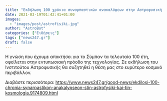 ```yaml
---
title: "Εκδήλωση 100 χρόνια συναρπαστικών ανακαλύψεων στην Αστροφυσική και την Κοσμολογία"
date: 2021-03-19T01:42:41+01:00
images:
  - "images/post/astrofisiki.jpg"
author: "AstroBot"
categories: ["Ειδήσεις"]
tags: ["news247.gr"]
draft: false
---
```


Η γνώση που έχουμε αποκτήσει για το Σύμπαν τα τελευταία 100 έτη, οφείλεται στην εντυπωσιακή πρόοδο της τεχνολογίας. Σε εκδήλωση του Ινστιτούτου Αστροφυσικής θα συζητηθεί η θέση μας στο ευρύτερο κοσμικό περιβάλλον.

Διαβάστε περισσότερα: https://www.news247.gr/good-news/ekdilosi-100-chronia-synarpastikon-anakalypseon-stin-astrofysiki-kai-tin-kosmologia.9174809.html

